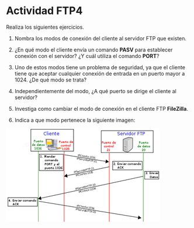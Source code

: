 # Actividad FTP4

Realiza los siguientes ejercicios.

1. Nombra los modos de conexión del cliente al servidor FTP que existen.

1. ¿En qué modo el cliente envía un comando **PASV** para establecer conexión con el servidor? ¿Y cuál
utiliza el comando **PORT**?

1. Uno de estos modos tiene un problema de seguridad, ya que el cliente tiene que aceptar cualquier
conexión de entrada en un puerto mayor a 1024. ¿De qué modo se trata?

1. Independientemente del modo, ¿A qué puerto se dirige el cliente al servidor?

1. Investiga como cambiar el modo de conexión en el cliente FTP **FileZilla**.

1. Indica a que modo pertenece la siguiente imagen:

![ImagenActivo](420px-Activo.svg.png) 

